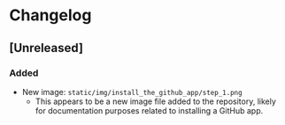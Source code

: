 

  # Changelog

## [Unreleased]

### Added
- New image: `static/img/install_the_github_app/step_1.png`
  - This appears to be a new image file added to the repository, likely for documentation purposes related to installing a GitHub app.

  